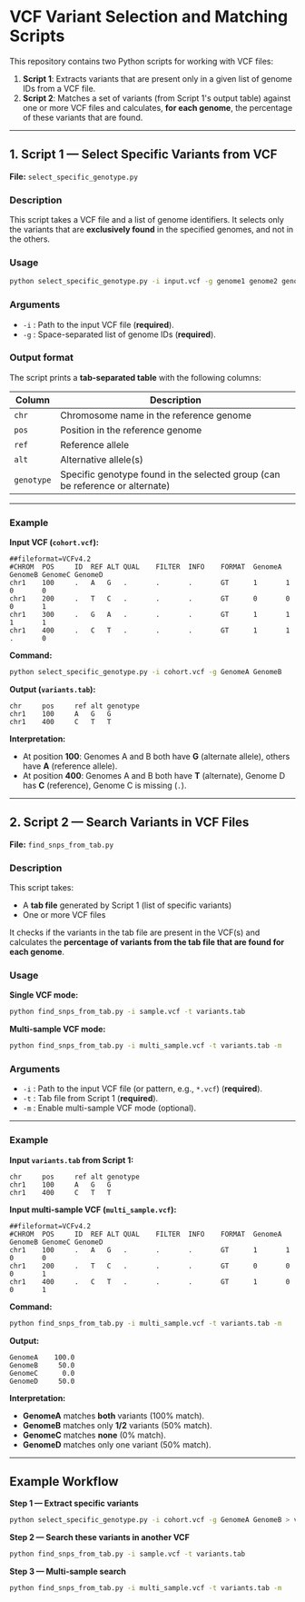 # VCF Variant Selection and Matching Scripts

This repository contains two Python scripts for working with VCF files:

1. **Script 1**: Extracts variants that are present only in a given list of genome IDs from a VCF file.
2. **Script 2**: Matches a set of variants (from Script 1's output table) against one or more VCF files and calculates, **for each genome**, the percentage of these variants that are found.

---

## 1. Script 1 — Select Specific Variants from VCF

**File:** `select_specific_genotype.py`

### Description
This script takes a VCF file and a list of genome identifiers. It selects only the variants that are **exclusively found** in the specified genomes, and not in the others.

### Usage
```bash
python select_specific_genotype.py -i input.vcf -g genome1 genome2 genome3
```

### Arguments
- `-i` : Path to the input VCF file (**required**).
- `-g` : Space-separated list of genome IDs (**required**).

### Output format
The script prints a **tab-separated table** with the following columns:

| Column     | Description                                                                 |
|------------|-----------------------------------------------------------------------------|
| `chr`      | Chromosome name in the reference genome                                     |
| `pos`      | Position in the reference genome                                            |
| `ref`      | Reference allele                                                            |
| `alt`      | Alternative allele(s)                                                       |
| `genotype` | Specific genotype found in the selected group (can be reference or alternate) |

---

### Example

**Input VCF (`cohort.vcf`):**
```
##fileformat=VCFv4.2
#CHROM  POS     ID  REF ALT QUAL    FILTER  INFO    FORMAT  GenomeA GenomeB GenomeC GenomeD
chr1    100     .   A   G   .       .       .       GT      1       1       0       0
chr1    200     .   T   C   .       .       .       GT      0       0       0       1
chr1    300     .   G   A   .       .       .       GT      1       1       1       1
chr1    400     .   C   T   .       .       .       GT      1       1       .       0
```

**Command:**
```bash
python select_specific_genotype.py -i cohort.vcf -g GenomeA GenomeB
```

**Output (`variants.tab`):**
```
chr     pos     ref alt genotype
chr1    100     A   G   G
chr1    400     C   T   T
```

**Interpretation:**
- At position **100**: Genomes A and B both have **G** (alternate allele), others have **A** (reference allele).
- At position **400**: Genomes A and B both have **T** (alternate), Genome D has **C** (reference), Genome C is missing (`.`).

---

## 2. Script 2 — Search Variants in VCF Files

**File:** `find_snps_from_tab.py`

### Description
This script takes:
- A **tab file** generated by Script 1 (list of specific variants)
- One or more VCF files

It checks if the variants in the tab file are present in the VCF(s) and calculates the **percentage of variants from the tab file that are found for each genome**.

### Usage
**Single VCF mode:**
```bash
python find_snps_from_tab.py -i sample.vcf -t variants.tab
```

**Multi-sample VCF mode:**
```bash
python find_snps_from_tab.py -i multi_sample.vcf -t variants.tab -m
```

### Arguments
- `-i` : Path to the input VCF file (or pattern, e.g., `*.vcf`) (**required**).
- `-t` : Tab file from Script 1 (**required**).
- `-m` : Enable multi-sample VCF mode (optional).

---

### Example

**Input `variants.tab` from Script 1:**
```
chr     pos     ref alt genotype
chr1    100     A   G   G
chr1    400     C   T   T
```

**Input multi-sample VCF (`multi_sample.vcf`):**
```
##fileformat=VCFv4.2
#CHROM  POS     ID  REF ALT QUAL    FILTER  INFO    FORMAT  GenomeA GenomeB GenomeC GenomeD
chr1    100     .   A   G   .       .       .       GT      1       1       0       0
chr1    200     .   T   C   .       .       .       GT      0       0       0       1
chr1    400     .   C   T   .       .       .       GT      1       0       0       1
```

**Command:**
```bash
python find_snps_from_tab.py -i multi_sample.vcf -t variants.tab -m
```

**Output:**
```
GenomeA    100.0
GenomeB     50.0
GenomeC      0.0
GenomeD     50.0
```

**Interpretation:**
- **GenomeA** matches **both** variants (100% match).
- **GenomeB** matches only **1/2** variants (50% match).
- **GenomeC** matches **none** (0% match).
- **GenomeD** matches only one variant (50% match).

---

## Example Workflow

**Step 1 — Extract specific variants**
```bash
python select_specific_genotype.py -i cohort.vcf -g GenomeA GenomeB > variants.tab
```

**Step 2 — Search these variants in another VCF**
```bash
python find_snps_from_tab.py -i sample.vcf -t variants.tab
```

**Step 3 — Multi-sample search**
```bash
python find_snps_from_tab.py -i multi_sample.vcf -t variants.tab -m
```
